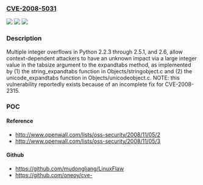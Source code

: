 ### [CVE-2008-5031](https://cve.mitre.org/cgi-bin/cvename.cgi?name=CVE-2008-5031)
![](https://img.shields.io/static/v1?label=Product&message=n%2Fa&color=blue)
![](https://img.shields.io/static/v1?label=Version&message=n%2Fa&color=blue)
![](https://img.shields.io/static/v1?label=Vulnerability&message=n%2Fa&color=brighgreen)

### Description

Multiple integer overflows in Python 2.2.3 through 2.5.1, and 2.6, allow context-dependent attackers to have an unknown impact via a large integer value in the tabsize argument to the expandtabs method, as implemented by (1) the string_expandtabs function in Objects/stringobject.c and (2) the unicode_expandtabs function in Objects/unicodeobject.c.  NOTE: this vulnerability reportedly exists because of an incomplete fix for CVE-2008-2315.

### POC

#### Reference
- http://www.openwall.com/lists/oss-security/2008/11/05/2
- http://www.openwall.com/lists/oss-security/2008/11/05/3

#### Github
- https://github.com/mudongliang/LinuxFlaw
- https://github.com/oneoy/cve-

